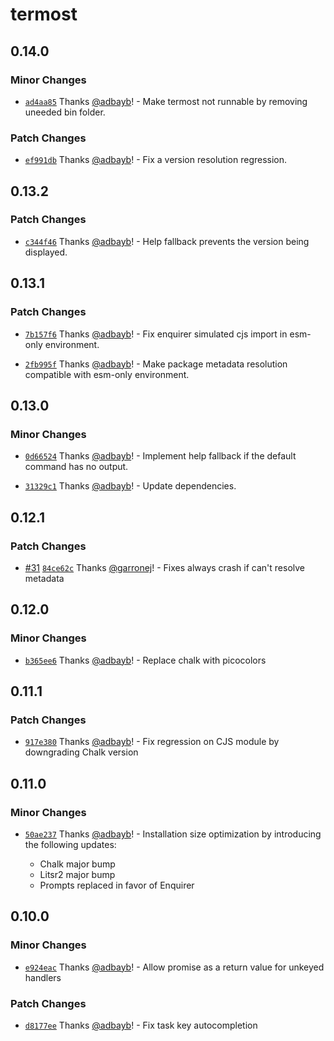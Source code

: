 # termost

## 0.14.0

### Minor Changes

- [`ad4aa85`](https://github.com/adbayb/termost/commit/ad4aa858bce68bf91c798b80b04a5c5cf37e85db) Thanks [@adbayb](https://github.com/adbayb)! - Make termost not runnable by removing uneeded bin folder.

### Patch Changes

- [`ef991db`](https://github.com/adbayb/termost/commit/ef991dbd3a1cfdab9a2bc19223a62266152b489b) Thanks [@adbayb](https://github.com/adbayb)! - Fix a version resolution regression.

## 0.13.2

### Patch Changes

- [`c344f46`](https://github.com/adbayb/termost/commit/c344f4606e8a3dd4731dc7ff60ebc9e72fd3eaa7) Thanks [@adbayb](https://github.com/adbayb)! - Help fallback prevents the version being displayed.

## 0.13.1

### Patch Changes

- [`7b157f6`](https://github.com/adbayb/termost/commit/7b157f6b5f165b7a732d2f50b1fba7c9fe52f617) Thanks [@adbayb](https://github.com/adbayb)! - Fix enquirer simulated cjs import in esm-only environment.

- [`2fb995f`](https://github.com/adbayb/termost/commit/2fb995fb4c6543ab3ecd60f4e1a02d7995a7d943) Thanks [@adbayb](https://github.com/adbayb)! - Make package metadata resolution compatible with esm-only environment.

## 0.13.0

### Minor Changes

- [`0d66524`](https://github.com/adbayb/termost/commit/0d66524a1347c4c834619cebf5f9005e05b548f3) Thanks [@adbayb](https://github.com/adbayb)! - Implement help fallback if the default command has no output.

- [`31329c1`](https://github.com/adbayb/termost/commit/31329c1b56032fb1603cc2d54c5551aecfe6d53c) Thanks [@adbayb](https://github.com/adbayb)! - Update dependencies.

## 0.12.1

### Patch Changes

- [#31](https://github.com/adbayb/termost/pull/31) [`84ce62c`](https://github.com/adbayb/termost/commit/84ce62c1a83db1cf2413edcdcdb64d63195247af) Thanks [@garronej](https://github.com/garronej)! - Fixes always crash if can't resolve metadata

## 0.12.0

### Minor Changes

- [`b365ee6`](https://github.com/adbayb/termost/commit/b365ee6d047c0dbef64e3651251b98881267766a) Thanks [@adbayb](https://github.com/adbayb)! - Replace chalk with picocolors

## 0.11.1

### Patch Changes

- [`917e380`](https://github.com/adbayb/termost/commit/917e3800f2bb848be4ca1c8b3279e8d0e4409250) Thanks [@adbayb](https://github.com/adbayb)! - Fix regression on CJS module by downgrading Chalk version

## 0.11.0

### Minor Changes

- [`50ae237`](https://github.com/adbayb/termost/commit/50ae237c4269f624bd707976dc61c0f9fbddebb2) Thanks [@adbayb](https://github.com/adbayb)! - Installation size optimization by introducing the following updates:

  - Chalk major bump
  - Litsr2 major bump
  - Prompts replaced in favor of Enquirer

## 0.10.0

### Minor Changes

- [`e924eac`](https://github.com/adbayb/termost/commit/e924eaca807c7dd78c889ad6506825b25aa8a96f) Thanks [@adbayb](https://github.com/adbayb)! - Allow promise as a return value for unkeyed handlers

### Patch Changes

- [`d8177ee`](https://github.com/adbayb/termost/commit/d8177eed3aa6a7351637a15285b33365e97fbae4) Thanks [@adbayb](https://github.com/adbayb)! - Fix task key autocompletion
